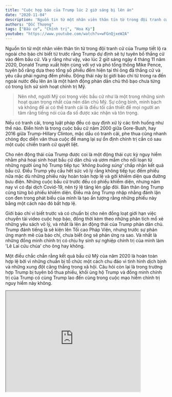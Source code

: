 ```yaml
---
title: "Cuộc họp báo của Trump lúc 2 giờ sáng bị lên án"
date: "2020-11-04"
description: 'Nguồn tin từ một nhân viên thân tín từ trong đội tranh cử của Trump tiết lộ ra ngoài cho báo chí biết từ trước rằng Trump dự định sẽ tự tuyên bố thắng cử vào đêm bầu cử. Và y rằng như vậy, vào lúc 2 giờ sáng ngày 4 tháng 11 năm 2020, Donald Trump xuất hiện cùng với vợ và phó tổng thống Mike Pence, tuyên bố rằng dựa theo tổng số phiếu đếm hiện tại thì ông đã thắng cử và yêu cầu phải ngưng đếm phiếu. Động thái này bị giới báo chí từ trong ra đến ngoài nước đều lên án là một hành động phản dân chủ thô bạo chưa từng có trong lịch sử sinh hoạt chính trị Mỹ.'
authors: "Dốc Thượng"
tags: ["Bầu cử", "Chính trị", "Hoa Kỳ"]
youtube: "https://www.youtube.com/watch?v=wFGnQjxeW2A"
---
```


Nguồn tin từ một nhân viên thân tín từ trong đội tranh cử của Trump tiết lộ ra ngoài cho báo chí biết từ trước rằng Trump dự định sẽ tự tuyên bố thắng cử vào đêm bầu cử. Và y rằng như vậy, vào lúc 2 giờ sáng ngày 4 tháng 11 năm 2020, Donald Trump xuất hiện cùng với vợ và phó tổng thống Mike Pence, tuyên bố rằng dựa theo tổng số phiếu đếm hiện tại thì ông đã thắng cử và yêu cầu phải ngưng đếm phiếu. Động thái này bị giới báo chí từ trong ra đến ngoài nước đều lên án là một hành động phản dân chủ thô bạo chưa từng có trong lịch sử sinh hoạt chính trị Mỹ.

>Nên nhớ, người Mỹ coi trọng việc bầu cử như là một trong những sinh hoạt quan trọng nhất của nền dân chủ Mỹ. Sự công bình, minh bạch và không để ai có thể tranh cãi là điều tối cần thiết để mọi người an tâm rằng tiếng nói của đa số được xác nhận và tôn trọng. 

Nếu có tranh cãi, trong luật pháp đều có quy định xử lý các tình huống như thế nào. Điển hình là trong cuộc bầu cử năm 2000 giữa Gore-Bush, hay 2016 giữa Trump-Hillary Clinton, mặc dầu có tranh cãi, phe thua cũng nhanh chóng đọc diễn văn thua cuộc để mang lại sự ổn định chính trị cần có sau một cuộc chiến tranh cử quyết liệt. 

Cho nên động thái của Trump được coi là một động thái cực kỳ nguy hiểm nhằm phá hoại sinh hoạt bầu cử dân chủ và ươm mầm cho nổi loạn từ những người ủng hộ Trump tiếp tục _'không buông súng'_ chấp nhận kết quả bầu cử. Điều Trump yêu cầu hết sức vô lý rằng không tiếp tục đếm phiếu nữa mặc dù những phiếu này hoàn toàn hợp lệ và gởi khiếm diện qua đường bưu điện. Những cuộc bầu cử trước đều có phiếu khiếm diện, nhưng năm nay vì có đại dịch Covid-19, nên tỷ lệ tăng lên gấp đôi. Bản thân ông Trump cũng từng bỏ phiếu khiếm diện. Điều mà ông Trump nhập nhằng đánh lận con đen trong phát biểu của mình là tạo ấn tượng rằng những phiếu này bằng một cách nào đó bất hợp lệ. 

Giới báo chí vì biết trước và có chuẩn bị cho nên đồng loạt giới hạn việc chuyển tải video cuộc họp báo, đồng thời kèm theo những phân tích mổ xẻ những yêu sách vô lý, và nhất là lên án động thái của Trump phản dân chủ. Trump đánh tiếng là sẽ kiện lên Tối cao Pháp Viện, nhưng trước sự phản ứng mạnh mẽ của báo chí, chưa biết ông sẽ phản ứng ra sao. Và nhất là những đồng minh chính trị có chịu hy sinh sự nghiệp chính trị của mình làm 'Lê Lai cứu chúa' cho ông hay không. 

Một điều chắc chắn rằng kết quả bầu cử Mỹ của năm 2020 là hoàn toàn hợp lệ bởi vì những chuẩn bị tổ chức một cách chu đáo vì tình hình dịch bịnh và những xung đột căng thẳng trong xã hội. Câu hỏi còn lại là trong trường hợp Trump bị tuyên bố thua phiếu, khối ủng hộ Trump và đồng minh chính trị của Trump có cùng Trump lao đến cùng trong cuộc mạo hiểm chính trị nguy hiểm này không.


<iframe width="420" height="315" src="https://www.youtube.com/embed/wFGnQjxeW2A"></iframe>
